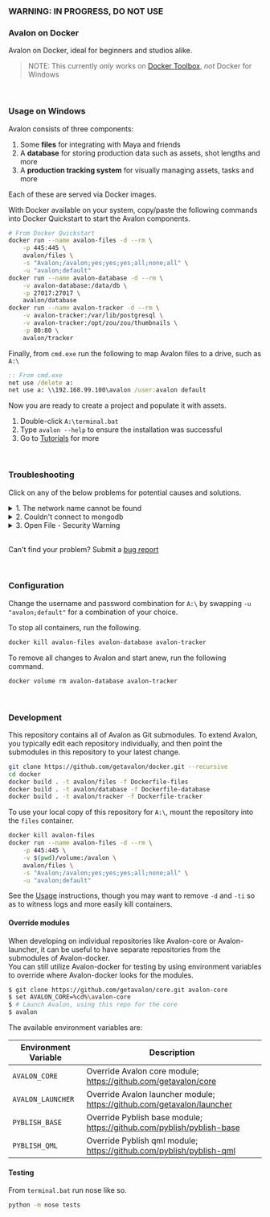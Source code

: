 ### WARNING: IN PROGRESS, DO NOT USE

### Avalon on Docker

Avalon on Docker, ideal for beginners and studios alike.

> NOTE: This currently *only* works on [Docker Toolbox](https://github.com/docker/toolbox#installation-and-documentation), *not* Docker for Windows

<br>

### Usage on Windows

Avalon consists of three components:

1. Some **files** for integrating with Maya and friends
2. A **database** for storing production data such as assets, shot lengths and more
3. A **production tracking system** for visually managing assets, tasks and more

Each of these are served via Docker images.

With Docker available on your system, copy/paste the following commands into Docker Quickstart to start the Avalon components.

```bash
# From Docker Quickstart
docker run --name avalon-files -d --rm \
    -p 445:445 \
    avalon/files \
    -s "Avalon;/avalon;yes;yes;yes;all;none;all" \
    -u "avalon;default"
docker run --name avalon-database -d --rm \
    -v avalon-database:/data/db \
    -p 27017:27017 \
    avalon/database
docker run --name avalon-tracker -d --rm \
    -v avalon-tracker:/var/lib/postgresql \
    -v avalon-tracker:/opt/zou/zou/thumbnails \
    -p 80:80 \
    avalon/tracker
```

Finally, from `cmd.exe` run the following to map Avalon files to a drive, such as `A:\`

```cmd
:: From cmd.exe
net use /delete a:
net use a: \\192.168.99.100\avalon /user:avalon default
```

Now you are ready to create a project and populate it with assets.

1. Double-click `A:\terminal.bat`
2. Type `avalon --help` to ensure the installation was successful
3. Go to [Tutorials](https://getavalon.github.io/2.0/tutorials/) for more

<br>

### Troubleshooting

Click on any of the below problems for potential causes and solutions.

<details>
 <summary>1. The network name cannot be found</summary>
  <br>
  <ul>
    <li>On Windows and OSX, find your IP via <code>docker-machine ip</code></li>
    <li>On Linux, exclude mapping of ports to the host and access the container IP directly</li>
    <li>If you encounter <code>The network name cannot be found</code> ensure you run the above in <code>cmd.exe</code> and not <code>Docker Quickstart</code>, <code>bash</code> or <code>MSYS2</code> etc.</li>
  </ul>
</details>

<details>
    <summary>2. Couldn't connect to mongodb</summary>
    <br>
    If you are having trouble running <code>avalon</code> due to not being able to connect with the database, odds are the Windows firewall is preventing the two from speaking.<br>
    <br>
    Run the following snippet from a <code>cmd.exe</code> with administrator privileges.
    <br>
    <pre>netsh advfirewall firewall add rule name="Avalon Database" dir=in action=allow protocol=TCP localport=27017
    </pre>
</details>


<details>
    <summary>3. Open File - Security Warning</summary>
    <br>
    If running <code>terminal.bat</code> pops up this dialog:
    <br>
    <img src=https://user-images.githubusercontent.com/2152766/42368426-e8050224-80fe-11e8-95d7-f4821db84467.png>
    <br>
    You need to tell Windows that the virtual machine running Docker is <b>trusted</b>.
    <br>
    See https://superuser.com/questions/44503/how-do-i-tell-windows-7-to-trust-a-particular-network-location
</details>


<br>

Can't find your problem? Submit a [bug report](../../issues)

<br>

### Configuration

Change the username and password combination for `A:\` by swapping `-u "avalon;default"` for a combination of your choice.

To stop all containers, run the following.

```bash
docker kill avalon-files avalon-database avalon-tracker
```

To remove all changes to Avalon and start anew, run the following command.

```bash
docker volume rm avalon-database avalon-tracker
```

<br>

### Development

This repository contains all of Avalon as Git submodules. To extend Avalon, you typically edit each repository individually, and then point the submodules in this repository to your latest change.

```bash
git clone https://github.com/getavalon/docker.git --recursive
cd docker
docker build . -t avalon/files -f Dockerfile-files
docker build . -t avalon/database -f Dockerfile-database
docker build . -t avalon/tracker -f Dockerfile-tracker
```

To use your local copy of this repository for `A:\`, mount the repository into the `files` container.

```bash
docker kill avalon-files
docker run --name avalon-files -d --rm \
    -p 445:445 \
    -v $(pwd)/volume:/avalon \
    avalon/files \
    -s "Avalon;/avalon;yes;yes;yes;all;none;all" \
    -u "avalon;default"
```

See the [Usage](#usage) instructions, though you may want to remove `-d` and `-ti` so as to witness logs and more easily kill containers.

#### Override modules

When developing on individual repositories like Avalon-core or Avalon-launcher, it can be useful to have separate repositories from the submodules of Avalon-docker.  
You can still utilize Avalon-docker for testing by using environment variables to override where Avalon-docker looks for the modules.

```bash
$ git clone https://github.com/getavalon/core.git avalon-core
$ set AVALON_CORE=%cd%\avalon-core
$ # Launch Avalon, using this repo for the core
$ avalon
```

The available environment variables are:

| Environment Variable | Description
|---|---
| ```AVALON_CORE``` | Override Avalon core module; https://github.com/getavalon/core
| ```AVALON_LAUNCHER``` | Override Avalon launcher module; https://github.com/getavalon/launcher
| ```PYBLISH_BASE``` | Override Pyblish base module; https://github.com/pyblish/pyblish-base
| ```PYBLISH_QML``` | Override Pyblish qml module; https://github.com/pyblish/pyblish-qml

#### Testing

From `terminal.bat` run nose like so.

```bash
python -m nose tests
```
